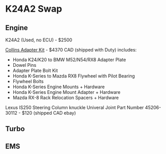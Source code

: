 #  K24A2 Swap

## Engine
K24A2 (Used, no ECU) - $2500

[Collins Adapter Kit](https://collinsadapters.com/swap-kits/honda/honda-k-series-to-mazda-rx-8-swap-kit.html) - $4370 CAD (shipped with Duty)
includes:
- Honda K24/K20 to BMW M52/N54/RX8 Adapter Plate
- Dowel Pins
- Adapter Plate Bolt Kit
- Honda K-Series to Mazda RX8 Flywheel with Pilot Bearing
- Flywheel Bolts
- Honda K-Series Engine Mounts + Hardware
- Honda K-Series Engine Mount Adapter + Hardware
- Mazda RX-8 Rack Relocation Spacers + Hardware

Lexus IS250 Steering Column knuckle Univeral Joint Part Number 45206-30112  - $120 (shipped CAD ebay)



## Turbo


## EMS


## 
